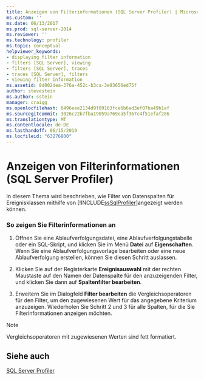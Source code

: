 ```yaml
---
title: Anzeigen von Filterinformationen (SQL Server Profiler) | Microsoft-Dokumentation
ms.custom: ''
ms.date: 06/13/2017
ms.prod: sql-server-2014
ms.reviewer: ''
ms.technology: profiler
ms.topic: conceptual
helpviewer_keywords:
- displaying filter information
- filters [SQL Server], viewing
- filters [SQL Server], traces
- traces [SQL Server], filters
- viewing filter information
ms.assetid: 8d002dea-376a-452c-b3ca-3e93656ed75f
author: stevestein
ms.author: sstein
manager: craigg
ms.openlocfilehash: 8496eee2134d9f89163fce6b6ad3ef07ba49b1af
ms.sourcegitcommit: 3026c22b7fba19059a769ea5f367c4f51efaf286
ms.translationtype: MT
ms.contentlocale: de-DE
ms.lasthandoff: 06/15/2019
ms.locfileid: "63276800"
---
```

# <a name="view-filter-information-sql-server-profiler"></a>Anzeigen von Filterinformationen (SQL Server Profiler)
  In diesem Thema wird beschrieben, wie Filter von Datenspalten für Ereignisklassen mithilfe von [!INCLUDE[ssSqlProfiler](../../includes/sssqlprofiler-md.md)]angezeigt werden können.  
  
### <a name="to-view-filter-information"></a>So zeigen Sie Filterinformationen an  
  
1.  Öffnen Sie eine Ablaufverfolgungsdatei, eine Ablaufverfolgungstabelle oder ein SQL-Skript, und klicken Sie im Menü **Datei** auf **Eigenschaften**. Wenn Sie eine Ablaufverfolgungsvorlage bearbeiten oder eine neue Ablaufverfolgung erstellen, können Sie diesen Schritt auslassen.  
  
2.  Klicken Sie auf der Registerkarte **Ereignisauswahl** mit der rechten Maustaste auf den Namen der Datenspalte für den anzuzeigenden Filter, und klicken Sie dann auf **Spaltenfilter bearbeiten**.  
  
3.  Erweitern Sie im Dialogfeld **Filter bearbeiten** die Vergleichsoperatoren für den Filter, um den zugewiesenen Wert für das angegebene Kriterium anzuzeigen. Wiederholen Sie Schritt 2 und 3 für alle Spalten, für die Sie Filterinformationen anzeigen möchten.  
  
> [!NOTE]  
>  Vergleichsoperatoren mit zugewiesenen Werten sind fett formatiert.  
  
## <a name="see-also"></a>Siehe auch  
 [SQL Server Profiler](sql-server-profiler.md)  
  
  
